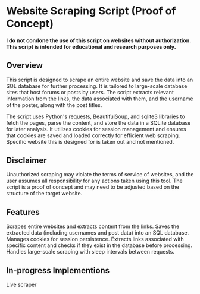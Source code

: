 # Website Scraping Script (Proof of Concept)
#### I do not condone the use of this script on websites without authorization. This script is intended for educational and research purposes only. 
## Overview
This script is designed to scrape an entire website and save the data into an SQL database for further processing. It is tailored to large-scale database sites that host forums or posts by users. The script extracts relevant information from the links, the data associated with them, and the username of the poster, along with the post titles.

The script uses Python's requests, BeautifulSoup, and sqlite3 libraries to fetch the pages, parse the content, and store the data in a SQLite database for later analysis. It utilizes cookies for session management and ensures that cookies are saved and loaded correctly for efficient web scraping. Specific website this is designed for is taken out and not mentioned.

## Disclaimer
Unauthorized scraping may violate the terms of service of websites, and the user assumes all responsibility for any actions taken using this tool. The script is a proof of concept and may need to be adjusted based on the structure of the target website.

## Features
Scrapes entire websites and extracts content from the links.
Saves the extracted data (including usernames and post data) into an SQL database.
Manages cookies for session persistence.
Extracts links associated with specific content and checks if they exist in the database before processing.
Handles large-scale scraping with sleep intervals between requests.
## In-progress Implementions
Live scraper

